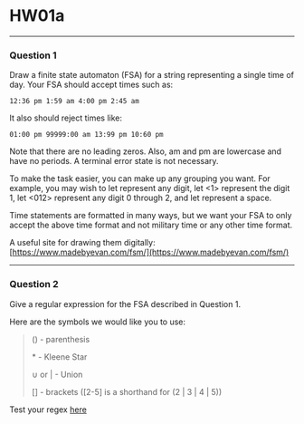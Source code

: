 # HW01a
---
### Question 1

Draw a finite state automaton (FSA) for a string representing a single time of day. Your FSA should accept times such as: 

`12:36 pm 1:59 am 4:00 pm 2:45 am` 

It also should reject times like: 

`01:00 pm 99999:00 am 13:99 pm 10:60 pm`

Note that there are no leading zeros. Also, am and pm are lowercase and have no periods. A terminal error state is not necessary. 

To make the task easier, you can make up any grouping you want. For example, you may wish to let represent any digit, let <1> represent the digit 1, let <012> represent any digit 0 through 2, and let represent a space. 

Time statements are formatted in many ways, but we want your FSA to only accept the above time format and not military time or any other time format.

A useful site for drawing them digitally: [https://www.madebyevan.com/fsm/](https://www.madebyevan.com/fsm/)

---
### Question 2

Give a regular expression for the FSA described in Question 1. 

Here are the symbols we would like you to use:
>() - parenthesis 
>
>\* - Kleene Star 
>
 >$\cup$ or | - Union
 >
 >[] - brackets ([2-5] is a shorthand for (2 | 3 | 4 | 5)) 
 
 Test your regex [here](https://regexr.com/)